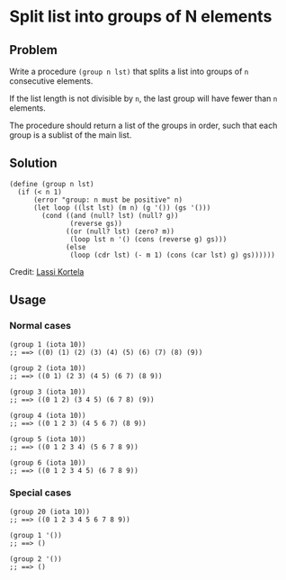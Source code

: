 # Split list into groups of N elements

## Problem

Write a procedure `(group n lst)` that splits a list into groups of
`n` consecutive elements.

If the list length is not divisible by `n`, the last group will have
fewer than `n` elements.

The procedure should return a list of the groups in order, such that
each group is a sublist of the main list.

## Solution

```
(define (group n lst)
  (if (< n 1)
      (error "group: n must be positive" n)
      (let loop ((lst lst) (m n) (g '()) (gs '()))
        (cond ((and (null? lst) (null? g))
               (reverse gs))
              ((or (null? lst) (zero? m))
               (loop lst n '() (cons (reverse g) gs)))
              (else
               (loop (cdr lst) (- m 1) (cons (car lst) g) gs))))))
```

Credit: [Lassi Kortela](https://github.com/lassik)

## Usage

### Normal cases

```
(group 1 (iota 10))
;; ==> ((0) (1) (2) (3) (4) (5) (6) (7) (8) (9))
```

```
(group 2 (iota 10))
;; ==> ((0 1) (2 3) (4 5) (6 7) (8 9))
```

```
(group 3 (iota 10))
;; ==> ((0 1 2) (3 4 5) (6 7 8) (9))
```

```
(group 4 (iota 10))
;; ==> ((0 1 2 3) (4 5 6 7) (8 9))
```

```
(group 5 (iota 10))
;; ==> ((0 1 2 3 4) (5 6 7 8 9))
```

```
(group 6 (iota 10))
;; ==> ((0 1 2 3 4 5) (6 7 8 9))
```

### Special cases

```
(group 20 (iota 10))
;; ==> ((0 1 2 3 4 5 6 7 8 9))
```

```
(group 1 '())
;; ==> ()
```

```
(group 2 '())
;; ==> ()
```
